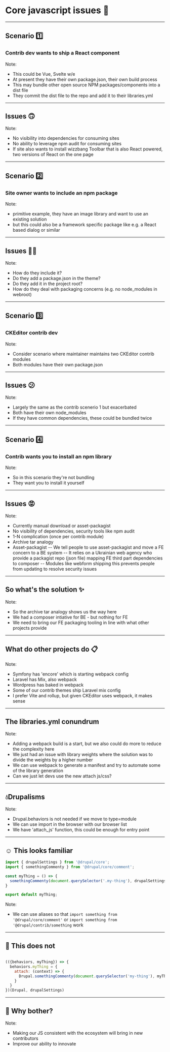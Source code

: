 # Core javascript issues 🦄

---

## Scenario 1️⃣
### Contrib dev wants to ship a React component

Note:
- This could be Vue, Svelte w/e
- At present they have their own package.json, their own build process
- This may bundle other open source NPM packages/components into a dist file
- They commit the dist file to the repo and add it to their libraries.yml

---

## Issues 🙃

Note:
- No visibility into dependencies for consuming sites
- No ability to leverage npm audit for consuming sites
- If site also wants to install wizzbang Toolbar that is also React powered, two versions of React on the one page

---

## Scenario 2️⃣
### Site owner wants to include an npm package

Note:
- primitive example, they have an image library and want to use an existing solution
- but this could also be a framework specific package like e.g. a React based dialog or similar

---

## Issues 😵‍💫

Note:
- How do they include it? 
- Do they add a package.json in the theme?
- Do they add it in the project root?
- How do they deal with packaging concerns (e.g. no node_modules in webroot)

---

## Scenario 3️⃣
### CKEditor contrib dev

Note:
- Consider scenario where maintainer maintains two CKEditor contrib modules
- Both modules have their own package.json

---

## Issues 😕

Note:
- Largely the same as the contrib scenerio 1 but exacerbated
- Both have their own node_modules
- If they have common dependencies, these could be bundled twice

---

## Scenario 4️⃣
### Contrib wants you to install an npm library

Note:
- So in this scenario they're not bundling
- They want you to install it yourself

---

## Issues 😡

Note:
- Currently manual download or asset-packagist
- No visibility of dependencies, security tools like npm audit
- 1-N complication (once per contrib module)
- Archive tar analogy
- Asset-packagist
-- We tell people to use asset-packagist and move a FE concern to a BE system
-- It relies on a Ukrainian web agency who provide a packagist repo (json file) mapping FE third part dependencies to composer
-- Modules like webform shipping this prevents people from updating to resolve security issues

---

## So what's the solution ✨

Note:
- So the archive tar analogy shows us the way here
- We had a composer intiative for BE - but nothing for FE
- We need to bring our FE packaging tooling in line with what other projects provide

---

## What do other projects do 📋️

Note:
- Symfony has 'encore' which is starting webpack config
- Laravel has Mix, also webpack
- Wordpress has baked in webpack
- Some of our contrib themes ship Laravel mix config
- I prefer Vite and rollup, but given CKEditor uses webpack, it makes sense

---

## The libraries.yml conundrum

Note:
- Adding a webpack build is a start, but we also could do more to reduce the complexity here
- We just had an issue with library weights where the solution was to divide the weights by a higher number
- We can use webpack to generate a manifest and try to automate some of the library generation
- Can we just let devs use the new attach js/css?

---

## 💧Drupalisms

Note:
- Drupal.behaviors is not needed if we move to type=module
- We can use import in the browser with our browser list
- We have 'attach_js' function, this could be enough for entry point

---

## ☺️ This looks familiar

```javascript
import { drupalSettings } from '@drupal/core';
import { somethingCommenty } from '@drupal/core/comment';

const myThing = () => {
  somethingCommenty(document.querySelector('.my-thing'), drupalSettings.myThing);
}

export default myThing;

```

Note:
- We can use aliases so that `import something from '@drupal/core/comment'` or `import something from '@drupal/contrib/something` work


---

## 🤔 This does not

```javascript

(({behaviors, myThing}) => {
  behaviors.myThing = {
    attach: (context) => {
      Drupal.somethingCommenty(document.querySelector('my-thing'), myThing)
    }
  }
})(Drupal, drupalSettings)
```

---

## 🤷 Why bother?

Note:
- Making our JS consistent with the ecosystem will bring in new contributors 
- Improve our ability to innovate